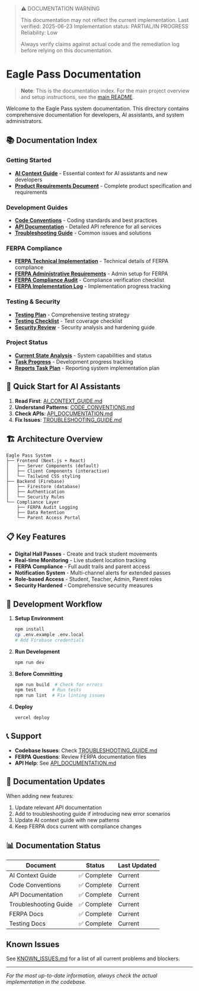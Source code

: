 > ⚠️ DOCUMENTATION WARNING
>
> This documentation may not reflect the current implementation. Last verified: 2025-06-23
> Implementation status: PARTIAL/IN PROGRESS
> Reliability: Low
>
> Always verify claims against actual code and the remediation log before relying on this documentation.

# Eagle Pass Documentation

> **Note**: This is the documentation index. For the main project overview and setup instructions, see the [main README](../README.md).

Welcome to the Eagle Pass system documentation. This directory contains comprehensive documentation for developers, AI assistants, and system administrators.

## 📚 Documentation Index

### Getting Started
- **[AI Context Guide](./AI_CONTEXT_GUIDE.md)** - Essential context for AI assistants and new developers
- **[Product Requirements Document](./PRD.md)** - Complete product specification and requirements

### Development Guides
- **[Code Conventions](./CODE_CONVENTIONS.md)** - Coding standards and best practices
- **[API Documentation](./API_DOCUMENTATION.md)** - Detailed API reference for all services
- **[Troubleshooting Guide](./TROUBLESHOOTING_GUIDE.md)** - Common issues and solutions

### FERPA Compliance
- **[FERPA Technical Implementation](./FERPA_TECHNICAL_IMPLEMENTATION.md)** - Technical details of FERPA compliance
- **[FERPA Administrative Requirements](./FERPA_ADMINISTRATIVE_REQUIREMENTS.md)** - Admin setup for FERPA
- **[FERPA Compliance Audit](./FERPA_COMPLIANCE_AUDIT.md)** - Compliance verification checklist
- **[FERPA Implementation Log](./FERPA_IMPLEMENTATION_LOG.md)** - Implementation progress tracking

### Testing & Security
- **[Testing Plan](./TESTING_PLAN.md)** - Comprehensive testing strategy
- **[Testing Checklist](./TESTING_CHECKLIST.md)** - Test coverage checklist
- **[Security Review](./SECURITY_REVIEW_AND_HARDENING.md)** - Security analysis and hardening guide

### Project Status
- **[Current State Analysis](./CURRENT_STATE_ANALYSIS.md)** - System capabilities and status
- **[Task Progress](./TASK_PROGRESS.md)** - Development progress tracking
- **[Reports Task Plan](./REPORTS_TASK_PLAN.md)** - Reporting system implementation plan

## 🚀 Quick Start for AI Assistants

1. **Read First**: [AI_CONTEXT_GUIDE.md](./AI_CONTEXT_GUIDE.md)
2. **Understand Patterns**: [CODE_CONVENTIONS.md](./CODE_CONVENTIONS.md)
3. **Check APIs**: [API_DOCUMENTATION.md](./API_DOCUMENTATION.md)
4. **Fix Issues**: [TROUBLESHOOTING_GUIDE.md](./TROUBLESHOOTING_GUIDE.md)

## 🏗️ Architecture Overview

```
Eagle Pass System
├── Frontend (Next.js + React)
│   ├── Server Components (default)
│   ├── Client Components (interactive)
│   └── Tailwind CSS styling
├── Backend (Firebase)
│   ├── Firestore (database)
│   ├── Authentication
│   └── Security Rules
└── Compliance Layer
    ├── FERPA Audit Logging
    ├── Data Retention
    └── Parent Access Portal
```

## 📋 Key Features

- **Digital Hall Passes** - Create and track student movements
- **Real-time Monitoring** - Live student location tracking
- **FERPA Compliance** - Full audit trails and parent access
- **Notification System** - Multi-channel alerts for extended passes
- **Role-based Access** - Student, Teacher, Admin, Parent roles
- **Security Hardened** - Comprehensive security measures

## 🔧 Development Workflow

1. **Setup Environment**
   ```bash
   npm install
   cp .env.example .env.local
   # Add Firebase credentials
   ```

2. **Run Development**
   ```bash
   npm run dev
   ```

3. **Before Committing**
   ```bash
   npm run build  # Check for errors
   npm test      # Run tests
   npm run lint  # Fix linting issues
   ```

4. **Deploy**
   ```bash
   vercel deploy
   ```

## 📞 Support

- **Codebase Issues**: Check [TROUBLESHOOTING_GUIDE.md](./TROUBLESHOOTING_GUIDE.md)
- **FERPA Questions**: Review FERPA documentation files
- **API Help**: See [API_DOCUMENTATION.md](./API_DOCUMENTATION.md)

## 🔄 Documentation Updates

When adding new features:
1. Update relevant API documentation
2. Add to troubleshooting guide if introducing new error scenarios
3. Update AI context guide with new patterns
4. Keep FERPA docs current with compliance changes

## 📊 Documentation Status

| Document | Status | Last Updated |
|----------|--------|--------------|
| AI Context Guide | ✅ Complete | Current |
| Code Conventions | ✅ Complete | Current |
| API Documentation | ✅ Complete | Current |
| Troubleshooting Guide | ✅ Complete | Current |
| FERPA Docs | ✅ Complete | Current |
| Testing Docs | ✅ Complete | Current |

## Known Issues
See [KNOWN_ISSUES.md](./KNOWN_ISSUES.md) for a list of all current problems and blockers.

---

*For the most up-to-date information, always check the actual implementation in the codebase.* 